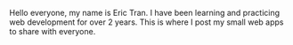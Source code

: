 Hello everyone, my name is Eric Tran. I have been learning and practicing web development for over 2 years. 
This is where I post my small web apps to share with everyone.
